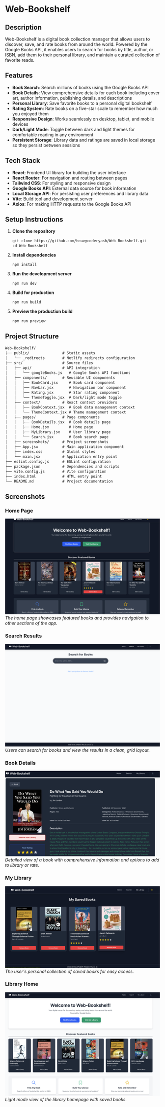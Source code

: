 # Web-Bookshelf

## Description
Web-Bookshelf is a digital book collection manager that allows users to discover, save, and rate books from around the world. Powered by the Google Books API, it enables users to search for books by title, author, or ISBN, add them to their personal library, and maintain a curated collection of favorite reads.

## Features
- **Book Search**: Search millions of books using the Google Books API
- **Book Details**: View comprehensive details for each book including cover art, author information, publishing details, and descriptions
- **Personal Library**: Save favorite books to a personal digital bookshelf
- **Rating System**: Rate books on a five-star scale to remember how much you enjoyed them
- **Responsive Design**: Works seamlessly on desktop, tablet, and mobile devices
- **Dark/Light Mode**: Toggle between dark and light themes for comfortable reading in any environment
- **Persistent Storage**: Library data and ratings are saved in local storage so they persist between sessions

## Tech Stack
- **React**: Frontend UI library for building the user interface
- **React Router**: For navigation and routing between pages
- **Tailwind CSS**: For styling and responsive design
- **Google Books API**: External data source for book information
- **Local Storage API**: For persisting user preferences and library data
- **Vite**: Build tool and development server
- **Axios**: For making HTTP requests to the Google Books API

## Setup Instructions
1. **Clone the repository**
   ```
   git clone https://github.com/heavycoderyash/Web-Bookshelf.git
   cd Web-Bookshelf
   ```

2. **Install dependencies**
   ```
   npm install
   ```

3. **Run the development server**
   ```
   npm run dev
   ```

4. **Build for production**
   ```
   npm run build
   ```

5. **Preview the production build**
   ```
   npm run preview
   ```

## Project Structure
```
Web-Bookshelf/
├── public/               # Static assets
│   └── _redirects        # Netlify redirects configuration
├── src/                  # Source files
│   ├── api/              # API integration
│   │   └── googleBooks.js   # Google Books API functions
│   ├── components/       # Reusable UI components
│   │   ├── BookCard.jsx     # Book card component
│   │   ├── Navbar.jsx       # Navigation bar component
│   │   ├── Rating.jsx       # Star rating component
│   │   └── ThemeToggle.jsx  # Dark/light mode toggle
│   ├── context/          # React context providers
│   │   ├── BookContext.jsx  # Book data management context
│   │   └── ThemeContext.jsx # Theme management context
│   ├── pages/            # Page components
│   │   ├── BookDetails.jsx  # Book details page
│   │   ├── Home.jsx         # Home page
│   │   ├── MyLibrary.jsx    # User library page
│   │   └── Search.jsx       # Book search page
│   ├── screenshots/      # Project screenshots
│   ├── App.jsx           # Main application component
│   ├── index.css         # Global styles
│   └── main.jsx          # Application entry point
├── eslint.config.js      # ESLint configuration
├── package.json          # Dependencies and scripts
├── vite.config.js        # Vite configuration
├── index.html            # HTML entry point
└── README.md             # Project documentation
```

## Screenshots
### Home Page
![Home Page](./src/screenshots/homepage.png)
*The home page showcases featured books and provides navigation to other sections of the app.*

### Search Results
![Search Results](./src/screenshots/searchpage.png)
*Users can search for books and view the results in a clean, grid layout.*

### Book Details
![Book Details](./src/screenshots/book%20detail.png)
*Detailed view of a book with comprehensive information and options to add to library or rate.*

### My Library
![My Library](./src/screenshots/library.png)
*The user's personal collection of saved books for easy access.*

### Library Home
![Library Home](./src/screenshots/lb%20homepage.png)
*Light mode view of the library homepage with saved books.*
